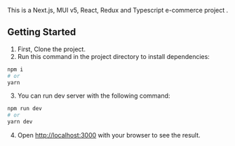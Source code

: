 This is a Next.js, MUI v5, React, Redux  and Typescript e-commerce project .

## Getting Started

1. First, Clone the project.
2. Run this command in the project directory to install dependencies:

```bash
npm i
# or
yarn
```

3. You can run dev server with the following command:

```bash
npm run dev
# or
yarn dev
```

4. Open [http://localhost:3000](http://localhost:3000) with your browser to see the result.
